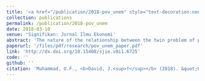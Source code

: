 ```yaml
---
title: '<a href="/publication/2018-pov_unem" style="text-decoration:none;">Relationship Between Poverty and Unemployment in Niger State</a>'
collection: publications
permalink: /publication/2018-pov_unem
date: 2018-03-10
venue: 'Signifikan: Jurnal Ilmu Ekonomi'
abstract: 'The nature of the relationship between the twin problem of poverty and unemployment has been unclear recently. Although the nature of the relationship has received more extensive scholarly attention worldwide and even in Nigeria, no study raised on the nature of its relationship in the region (state) which might produce an inverse relationship different from the proportionate obtained in previous studies. Hence the study on the relationship between poverty and unemployment in Niger state, Nigeria, using descriptive and a logistics regression model to analyze the 102 cross-sectional data randomly collected from the three geopolitical regions in the state. The result thus shows the existence of a proportionate relationship between poverty and unemployment, following the pattern of previous studies. The study thus recommends the actions of the policymakers in creating vocational skill programs to aid and curb the unemployment problem in the state. Accordingly, the increase in expenditure on education and the minimum wage as well recommended.'
paperurl: '/files/pdf/research/pov_unem_paper.pdf'
link: 'http://dx.doi.org/10.15408/sjie.v8i1.6725'
code: ''
github: ''
citation: 'Muhammad, U.F., <b>David, J.<sup>†</sup></b> (2018). &quot;Relationship between poverty and unemployment in Niger State.&quot; <i>Signifikan: Jurnal Ilmu Ekonomi</i>, <i>8</i>(1), 71-78. http://doi.org/10.15408/sjie.v8i1.6725'
---
```

